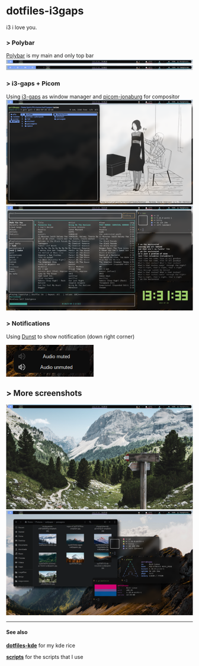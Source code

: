 # dotfiles-i3gaps
i3 i love you.

### > Polybar

[Polybar](http://https://github.com/polybar/polybar "polybar") is my main and only top bar
![](https://github.com/guttzinho/dotfiles-i3gaps/blob/main/screenshots/2022-07-30_13-48.png?raw=true)
![](https://github.com/guttzinho/dotfiles-i3gaps/blob/main/screenshots/2022-07-30_13-49_1.png?raw=true)

### > i3-gaps + Picom
Using [i3-gaps](http:/https://github.com/Airblader/i3/ "i3-gaps") as window manager and  [picom-jonaburg](http:/https://github.com/jonaburg/picom/ "picom-jonaburg") for compositor
![](https://github.com/guttzinho/dotfiles-i3gaps/blob/main/screenshots/2022-07-30_13-39.png?raw=true)
![](https://github.com/guttzinho/dotfiles-i3gaps/blob/main/screenshots/2022-07-30_13-31.png?raw=true)

### > Notifications
Using [Dunst](https://github.com/dunst-project/dunst) to show notification (down right corner)

![](https://github.com/guttzinho/dotfiles-i3gaps/blob/main/screenshots/2022-07-30_13-49.png?raw=true)

## > More screenshots
![](https://github.com/guttzinho/dotfiles-i3gaps/blob/main/screenshots/2022-07-30_13-29.png?raw=true)
![](https://github.com/guttzinho/dotfiles-i3gaps/blob/main/screenshots/2022-07-30_13-37.png?raw=true)

------------

#### See also
**[dotfiles-kde](http://https://github.com/guttzinho/dotfiles-KDE "dotfiles-kde")** for my kde rice

**[scripts](https://github.com/guttzinho/scripts)** for the scripts that I use
